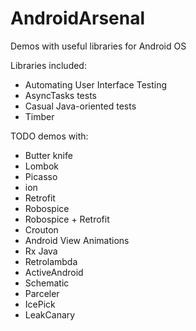 # AndroidArsenal
Demos with useful libraries for Android OS

Libraries included:
- Automating User Interface Testing
- AsyncTasks tests
- Casual Java-oriented tests
- Timber

TODO demos with:
- Butter knife
- Lombok
- Picasso
- ion
- Retrofit
- Robospice
- Robospice + Retrofit
- Crouton
- Android View Animations
- Rx Java
- Retrolambda
- ActiveAndroid
- Schematic
- Parceler
- IcePick
- LeakCanary